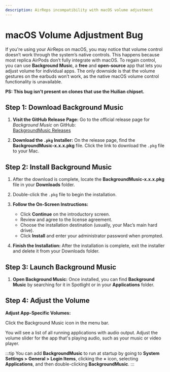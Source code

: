 ```yaml
---
description: AirReps incompatibility with macOS volume adjustment
---
```


# **macOS Volume Adjustment Bug**

If you're using your AirReps on macOS, you may notice that volume control doesn’t work through the system’s native controls. This happens because most replica AirPods don’t fully integrate with macOS.
To regain control, you can use **Background Music**, a **free** and **open‑source** app that lets you adjust volume for individual apps. The only downside is that the volume gestures on the earbuds won’t work, as the native macOS volume control functionality is unavailable.

**PS: This bug isn't present on clones that use the Huilian chipset.**

## **Step 1: Download Background Music**

1. **Visit the GitHub Release Page:**
   Go to the official release page for *Background Music* on GitHub:  
   [BackgroundMusic Releases](https://github.com/kyleneideck/BackgroundMusic/releases/)

2. **Download the `.pkg` Installer:**
   On the release page, find the **BackgroundMusic-x.x.x.pkg** file. Click the link to download the `.pkg` file to your Mac.

## **Step 2: Install Background Music**

1. After the download is complete, locate the **BackgroundMusic-x.x.x.pkg** file in your **Downloads** folder.

2. Double-click the `.pkg` file to begin the installation.

3. **Follow the On-Screen Instructions:**

   * Click **Continue** on the introductory screen.
   * Review and agree to the license agreement.
   * Choose the installation destination (usually, your Mac’s main hard drive).
   * Click **Install** and enter your administrator password when prompted.

4. **Finish the Installation:**
   After the installation is complete, exit the installer and delete it from your Downloads folder.

## **Step 3: Launch Background Music**

1. **Open Background Music:**
   Once installed, you can find **Background Music** by searching for it in Spotlight or in your **Applications** folder.

## **Step 4: Adjust the Volume**

**Adjust App-Specific Volumes:**

Click the Background Music icon in the menu bar.

You will see a list of all running applications with audio output. Adjust the volume slider for the app that's playing audio, such as your music or video player.

:::tip
You can add **BackgroundMusic** to run at startup by going to **System Settings > General > Login Items**, clicking the **+** icon, selecting **Applications**, and then double-clicking **BackgroundMusic**.
:::